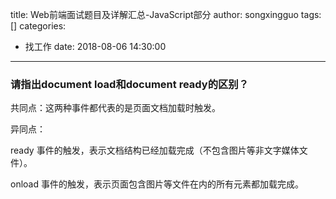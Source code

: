 title: Web前端面试题目及详解汇总-JavaScript部分
author: songxingguo
tags: []
categories:
  - 找工作
date: 2018-08-06 14:30:00
---
### 请指出document load和document ready的区别？
 
 共同点：这两种事件都代表的是页面文档加载时触发。

异同点：

ready 事件的触发，表示文档结构已经加载完成（不包含图片等非文字媒体文件）。

onload 事件的触发，表示页面包含图片等文件在内的所有元素都加载完成。